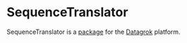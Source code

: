 # SequenceTranslator

SequenceTranslator is a [package](https://datagrok.ai/help/develop/develop#packages) for
the [Datagrok](https://datagrok.ai) platform.